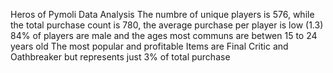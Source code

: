 Heros of Pymoli Data Analysis
The numbre of unique players is 576, while the total purchase count is 780, the average purchase per player is low (1.3)
84% of players are male and the ages most communs are betwen 15 to 24 years old
The most popular and profitable Items are Final Critic and Oathbreaker but represents just 3% of total purchase

